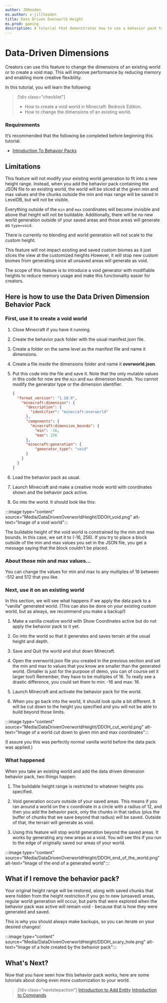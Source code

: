 ```yaml
---
author: JDHeaden
ms.author: v-jillheaden
title: Data Driven Overworld Height
ms.prod: gaming
description: A tutorial that demonstrates how to use a behavior pack to constrain the dimensions of a world.
---
```


# Data-Driven Dimensions

Creators can use this feature to change the dimensions of an existing world or to create a void map. This will improve performance by reducing memory and enabling more creative flexibility.

In this tutorial, you will learn the following:

> [!div class="checklist"]
>
> - How to create a void world in Minecraft: Bedrock Edition.
> - How to change the dimensions of an existing world.

### Requirements

It’s recommended that the following be completed before beginning this tutorial.

- [Introduction To Behavior Packs](ResourcePack.md)

## Limitations

This feature will not modify your existing world generation to fit into a new height range. Instead, when you add the behavior pack containing the JSON file to an existing world, the world will be sliced at the given min and max values and the chunks outside the min and max range will be saved in LevelDB, but will not be visible.

Everything outside of the `min` and `max` coordinates will become invisible and above that height will not be buildable. Additionally, there will be no new world generation outside of your saved areas and those areas will generate as `type=void`.

There is currently no blending and world generation will not scale to the custom height.

This feature will not impact existing and saved custom biomes as it just slices the view at the customized heights However, it will stop new custom biomes from generating since all unsaved areas will generate as void.

The scope of this feature is to introduce a void generator with modifiable heights to reduce memory usage and make this functionality easier for creators.

## Here is how to use the Data Driven Dimension Behavior Pack

### First, use it to create a void world

1. Close Minecraft if you have it running.

1. Create the behavior pack folder with the usual manifest.json file.

1. Create a folder on the same level as the manifest file and name it dimensions.

1. Create a file inside the dimensions folder and name it **overworld.json**.

1. Put this code into the file and save it. Note that the only mutable values in this code for now are the `min` and `max` dimension bounds. You cannot modify the generator type or the dimension identifier.

    ```json
    {
      "format_version": "1.18.0",
        "minecraft:dimension": {
          "description": {
            "identifier": "minecraft:overworld"
          },
          "components": {
            "minecraft:dimension_bounds": {
              "min": -16,
              "max": 256
          },
          "minecraft:generation": {
              "generator_type": "void"
          }
        }
      }
    }
    ```

1. Load the behavior pack as usual.

1. Launch Minecraft and make a creative mode world with coordinates shown and the behavior pack active.

1. Go into the world. It should look like this:

:::image type="content" source="Media/DataDrivenOverworldHeight/DDOH_void.png" alt-text="Image of a void world":::

The buildable height of the void world is constrained by the min and max bounds. In this case, we set it to (-16, 256). If you try to place a block outside of the min and max values you set in the JSON file, you get a message saying that the block couldn’t be placed.

### About those min and max values...

You can change the values for min and max to any multiples of 16 between -512 and 512 that you like.

### Next, use it on an existing world

In this section, we will see what happens if we apply the data pack to a “vanilla” generated world. (This can also be done on your existing custom world, but as always, we recommend you make a backup!)

1. Make a vanilla creative world with Show Coordinates active but do not apply the behavior pack to it yet.

2. Go into the world so that it generates and saves terrain at the usual height and depth.

3. Save and Quit the world and shut down Minecraft.

4. Open the overworld.json file you created in the previous section and set the min and max to values that you know are smaller than the generated world. (Smaller is just for the purpose of demo, you can of course set it larger too!) Remember, they have to be multiples of 16. To really see a drastic difference, you could set them to min: -16 and max: 16.

5. Launch Minecraft and activate the behavior pack for the world.

6. When you go back into the world, it should look quite a bit different. It will be cut down to the height you specified and you will not be able to build beyond those limits.

:::image type="content" source="Media/DataDrivenOverworldHeight/DDOH_cut_world.png" alt-text="Image of a world cut down to given min and max coordinates":::

(I assure you this was perfectly normal vanilla world before the data pack was applied.)

### What happened

When you take an existing world and add the data driven dimension behavior pack, two things happen:

1. The buildable height range is restricted to whatever heights you specified.

1. Void generation occurs outside of your saved areas. This means if you ran around a world on the x coordinate in a circle with a radius of 12, and then you add the behavior pack, only the chunks in that radius (plus the buffer of chunks that we save beyond that radius) will be saved. Outside of that, the terrain will generate as void.

1. Using this feature will stop world generation beyond the saved areas. It works by generating any new areas as a void. You will see this if you run to the edge of originally saved our areas of your world. 
 
:::image type="content" source="Media/DataDrivenOverworldHeight/DDOH_end_of_the_world.png" alt-text="Image of the end of a generated world":::

## What if I remove the behavior pack?

Your original height range will be restored, along with saved chunks that were hidden from the height restriction.If you go to new (unsaved) areas, regular world generation will occur, but parts that were explored when the behavior pack was active will remain void - because that is how they were generated and saved.

This is why you should always make backups, so you can iterate on your desired changes!

:::image type="content" source="Media/DataDrivenOverworldHeight/DDOH_scary_hole.png" alt-text="Image of a hole created by the behavior pack":::

## What's Next?

Now that you have seen how this behavior pack works, here are some tutorials about doing even more customization to your world.

> [!div class="nextstepaction"]
> [Introduction to Add Entity](introductiontoaddentity.md)
> [Introduction to Commands](CommandsIntroduction.md)
